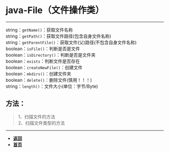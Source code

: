 # java-File（文件操作类）

---

string：`getName()`：获取文件名称  
string：`getPath()`：获取文件路径(包含自身文件名称)  
string：`getParentFile()`：获取文件(父)路径(不包含自身文件名称)  
boolean：`isFile()`：判断是否是文件  
boolean：`isDirectory()`：判断是否是文件夹  
boolean：`exists`：判断文件是否存在  
boolean：`createNewFile()`：创建文件  
boolean：`mkdirs()`：创建文件夹  
boolean：`delete()`：删除文件(慎用！！！)  
string：`length()`：文件大小(单位：字节/Byte)

## 方法：

> 1、扫描文件的方法  
> 2、扫描文件类型的方法


---

- [**返回**](https://code.aliyun.com/kangxianghui/studywrod/tree/master/%E5%A4%A7%E4%BA%8C%E5%AD%A6%E4%B9%A0%E7%9F%A5%E8%AF%86%E7%82%B9/java)
- [**首页**](https://code.aliyun.com/kangxianghui/studywrod/tree/master)